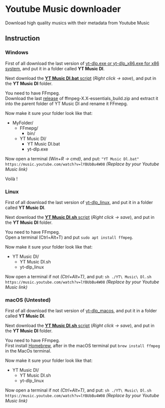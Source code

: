 # Youtube Music downloader  
Download high quality musics with their metadata from Youtube Music  

## Instruction  

### Windows  
First of all download the last version of [yt-dlp.exe or yt-dlp_x86.exe for x86 system](https://github.com/yt-dlp/yt-dlp/releases), and put it in a folder called **YT Music Dl**.  

Next download the [**YT Music Dl.bat** script](https://raw.githubusercontent.com/Tom60chat/Youtube-Music-downloader/main/YT%20Music%20Dl.bat) (*Right click -> save*), and put in the **YT Music Dl** folder.  
  
You need to have FFmpeg.  
Download the last [release](https://github.com/GyanD/codexffmpeg/releases) of ffmpeg-X.X-essentials_build.zip and extract it into the parent folder of YT Music Dl and rename it FFmepg.  
  
Now make it sure your folder look like that:  
  - MyFolder/ 
    - FFmepg/  
      - bin/  
    - YT Music Dl/  
      - YT Music Dl.bat  
      - yt-dlp.exe  
  
Now open a terminal *(Win+R -> cmd)*, and put: `"YT Music Dl.bat" https://music.youtube.com/watch?v=lYBUbBu4W08` *(Replace by your Youtube Music link)*  
  
Voilà !  
  
### Linux  
First of all download the last version of [yt-dlp_linux](https://github.com/yt-dlp/yt-dlp/releases), and put it in a folder called **YT Music Dl**.  
  
Next download the [**YT Music Dl.sh** script](https://raw.githubusercontent.com/Tom60chat/Youtube-Music-downloader/main/YT%20Music%20Dl.sh) (*Right click -> save*), and put in the **YT Music Dl** folder.  
  
You need to have FFmpeg.  
Open a terminal (Ctrl+Alt+T) and put `sudo apt install ffmpeg`.  
  
Now make it sure your folder look like that:  
- YT Music Dl/  
  - YT Music Dl.sh  
  - yt-dlp_linux  
  
Now open a terminal if not *(Ctrl+Alt+T)*, and put: `sh ./YT\ Music\ Dl.sh https://music.youtube.com/watch?v=lYBUbBu4W08` *(Replace by your Youtube Music link)*  
  
### macOS (Untested)  
First of all download the last version of [yt-dlp_macos](https://github.com/yt-dlp/yt-dlp/releases), and put it in a folder called **YT Music Dl**.  
  
Next download the [**YT Music Dl.sh** script](https://raw.githubusercontent.com/Tom60chat/Youtube-Music-downloader/main/YT%20Music%20Dl.sh) (*Right click -> save*), and put in the **YT Music Dl** folder.  
  
You need to have FFmpeg.  
First install [Homebrew](https://brew.sh/), after in the macOS terminal put `brew install ffmpeg` in the MacOs terminal.  
  
Now make it sure your folder look like that:  
- YT Music Dl/  
  - YT Music Dl.sh  
  - yt-dlp_linux  
  
Now open a terminal if not *(Ctrl+Alt+T)*, and put: `sh ./YT\ Music\ Dl.sh https://music.youtube.com/watch?v=lYBUbBu4W08` *(Replace by your Youtube Music link)* 
